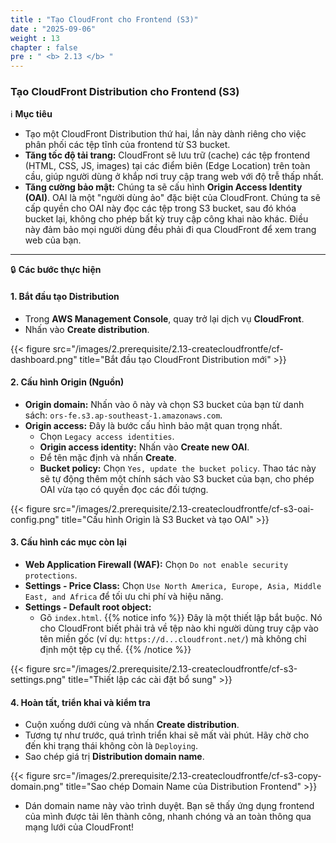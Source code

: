 ```yaml
---
title : "Tạo CloudFront cho Frontend (S3)"
date : "2025-09-06"
weight : 13
chapter : false
pre : " <b> 2.13 </b> "
---
```


### Tạo CloudFront Distribution cho Frontend (S3)

ℹ️ **Mục tiêu**

*   Tạo một CloudFront Distribution thứ hai, lần này dành riêng cho việc phân phối các tệp tĩnh của frontend từ S3 bucket.
*   **Tăng tốc độ tải trang:** CloudFront sẽ lưu trữ (cache) các tệp frontend (HTML, CSS, JS, images) tại các điểm biên (Edge Location) trên toàn cầu, giúp người dùng ở khắp nơi truy cập trang web với độ trễ thấp nhất.
*   **Tăng cường bảo mật:** Chúng ta sẽ cấu hình **Origin Access Identity (OAI)**. OAI là một "người dùng ảo" đặc biệt của CloudFront. Chúng ta sẽ cấp quyền cho OAI này đọc các tệp trong S3 bucket, sau đó khóa bucket lại, không cho phép bất kỳ truy cập công khai nào khác. Điều này đảm bảo mọi người dùng đều phải đi qua CloudFront để xem trang web của bạn.

---

🔒 **Các bước thực hiện**

#### **1. Bắt đầu tạo Distribution**

*   Trong **AWS Management Console**, quay trở lại dịch vụ **CloudFront**.
*   Nhấn vào **Create distribution**.

{{< figure src="/images/2.prerequisite/2.13-createcloudfrontfe/cf-dashboard.png" title="Bắt đầu tạo CloudFront Distribution mới" >}}

#### **2. Cấu hình Origin (Nguồn)**

*   **Origin domain:** Nhấn vào ô này và chọn S3 bucket của bạn từ danh sách: `ors-fe.s3.ap-southeast-1.amazonaws.com`.
*   **Origin access:** Đây là bước cấu hình bảo mật quan trọng nhất.
    *   Chọn `Legacy access identities`.
    *   **Origin access identity:** Nhấn vào **Create new OAI**.
    *   Để tên mặc định và nhấn **Create**.
    *   **Bucket policy:** Chọn `Yes, update the bucket policy`. Thao tác này sẽ tự động thêm một chính sách vào S3 bucket của bạn, cho phép OAI vừa tạo có quyền đọc các đối tượng.

{{< figure src="/images/2.prerequisite/2.13-createcloudfrontfe/cf-s3-oai-config.png" title="Cấu hình Origin là S3 Bucket và tạo OAI" >}}

#### **3. Cấu hình các mục còn lại**

*   **Web Application Firewall (WAF):** Chọn `Do not enable security protections`.
*   **Settings - Price Class:** Chọn `Use North America, Europe, Asia, Middle East, and Africa` để tối ưu chi phí và hiệu năng.
*   **Settings - Default root object:**
    *   Gõ `index.html`.
    {{% notice info %}}
    Đây là một thiết lập bắt buộc. Nó cho CloudFront biết phải trả về tệp nào khi người dùng truy cập vào tên miền gốc (ví dụ: `https://d...cloudfront.net/`) mà không chỉ định một tệp cụ thể.
    {{% /notice %}}

{{< figure src="/images/2.prerequisite/2.13-createcloudfrontfe/cf-s3-settings.png" title="Thiết lập các cài đặt bổ sung" >}}

#### **4. Hoàn tất, triển khai và kiểm tra**

*   Cuộn xuống dưới cùng và nhấn **Create distribution**.
*   Tương tự như trước, quá trình triển khai sẽ mất vài phút. Hãy chờ cho đến khi trạng thái không còn là `Deploying`.
*   Sao chép giá trị **Distribution domain name**.

{{< figure src="/images/2.prerequisite/2.13-createcloudfrontfe/cf-s3-copy-domain.png" title="Sao chép Domain Name của Distribution Frontend" >}}

*   Dán domain name này vào trình duyệt. Bạn sẽ thấy ứng dụng frontend của mình được tải lên thành công, nhanh chóng và an toàn thông qua mạng lưới của CloudFront!